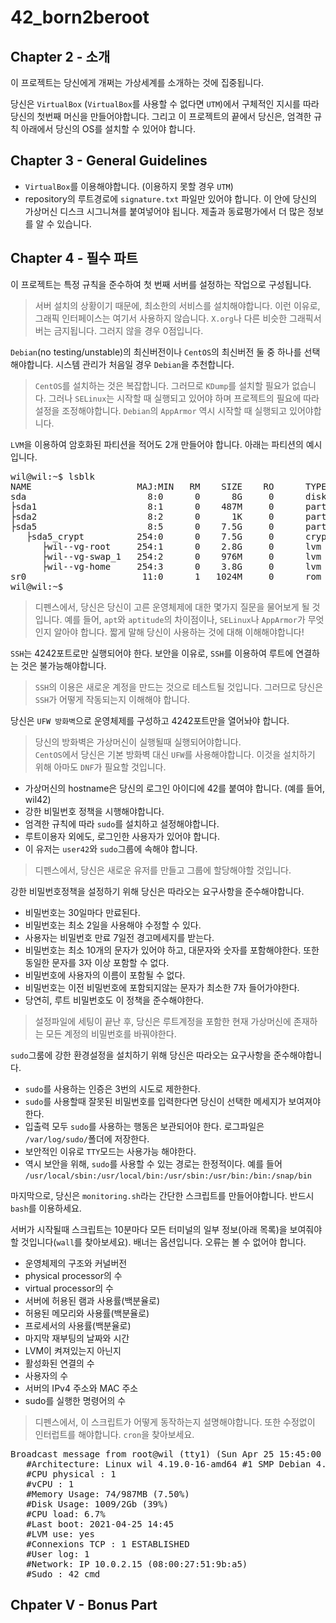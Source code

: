 # 42_born2beroot

## Chapter 2 - 소개

이 프로젝트는 당신에게 개쩌는 가상세계를 소개하는 것에 집중됩니다.


당신은 `VirtualBox` (`VirtualBox`를 사용할 수 없다면 `UTM`)에서 구체적인 지시를 따라 당신의 첫번째 머신을 만들어야합니다. 그리고 이 프로젝트의 끝에서 당신은, 엄격한 규칙 아래에서 당신의 OS를 설치할 수 있어야 합니다.


## Chapter 3 - General Guidelines

- `VirtualBox`를 이용해야합니다. (이용하지 못할 경우 `UTM`)
- repository의 루트경로에 `signature.txt` 파일만 있어야 합니다. 이 안에 당신의 가상머신 디스크 시그니쳐를 붙여넣어야 됩니다. 제출과 동료평가에서 더 많은 정보를 알 수 있습니다.


## Chapter 4 - 필수 파트

이 프로젝트는 특정 규칙을 준수하여 첫 번째 서버를 설정하는 작업으로 구성됩니다. 

> 서버 설치의 상황이기 때문에, 최소한의 서비스를 설치해야합니다.
> 이런 이유로, 그래픽 인터페이스는 여기서 사용하지 않습니다.
> `X.org`나 다른 비슷한 그래픽서버는 금지됩니다. 그러지 않을 경우 0점입니다.



`Debian`(no testing/unstable)의 최신버전이나 `CentOS`의 최신버전 둘 중 하나를 선택해야합니다. 시스템 관리가 처음일 경우 `Debian`을 추천합니다.

> `CentOS`를 설치하는 것은 복잡합니다. 그러므로 `KDump`를 설치할 필요가 없습니다. 그러나 `SELinux`는 시작할 때 실행되고 있어야 하며 프로젝트의 필요에 따라 설정을 조정해야합니다. 
> `Debian`의 `AppArmor` 역시 시작할 때 실행되고 있어야합니다.





`LVM`을 이용하여 암호화된 파티션을 적어도 2개 만들어야 합니다. 아래는 파티션의 예시입니다.
<pre>
wil@wil:~$ lsblk
NAME                    MAJ:MIN   RM    SIZE    RO      TYPE    MOUNTPOINT
sda                       8:0      0      8G     0      disk
├sda1                     8:1      0    487M     0      part    /boot
├sda2                     8:2      0      1K     0      part
├sda5                     8:5      0    7.5G     0      part
   ├sda5_crypt          254:0      0    7.5G     0      crypt
      ├wil--vg-root     254:1      0    2.8G     0      lvm     /
      ├wil--vg-swap_1   254:2      0    976M     0      lvm     [SWAP]
      ├wil--vg-home     254:3      0    3.8G     0      lvm     /home
sr0                      11:0      1   1024M     0      rom
wil@wil:~$
</pre>

> 디펜스에서, 당신은 당신이 고른 운영체제에 대한 몇가지 질문을 물어보게 될 것입니다. 
> 예를 들어, `apt`와 `aptitude`의 차이점이나, `SELinux`나 `AppArmor`가 무엇인지 알아야 합니다. 
> 짧게 말해 당신이 사용하는 것에 대해 이해해야합니다!




`SSH`는 4242포트로만 실행되어야 한다. 보안을 이유로, `SSH`를 이용하여 루트에 연결하는 것은 불가능해야합니다.

> `SSH`의 이용은 새로운 계정을 만드는 것으로 테스트될 것입니다.
> 그러므로 당신은 `SSH`가 어떻게 작동되는지 이해해야 합니다.

당신은 `UFW 방화벽`으로 운영체제를 구성하고 4242포트만을 열어놔야 합니다.

> 당신의 방화벽은 가상머신이 실행될때 실행되어야합니다.   
> `CentOS`에서 당신은 기본 방화벽 대신 `UFW`를 사용해야합니다.
> 이것을 설치하기 위해 아마도 `DNF`가 필요할 것입니다.




- 가상머신의 hostname은 당신의 로그인 아이디에 42를 붙여야 합니다. (예를 들어, wil42)
- 강한 비밀번호 정책을 시행해야합니다.
- 엄격한 규칙에 따라 `sudo`를 설치하고 설정해야합니다.
- 루트이용자 외에도, 로그인한 사용자가 있어야 합니다.
- 이 유저는 `user42`와 `sudo`그룹에 속해야 합니다.

> 디펜스에서, 당신은 새로운 유저를 만들고 그룹에 할당해야할 것입니다.




강한 비밀번호정책을 설정하기 위해 당신은 따라오는 요구사항을 준수해야합니다.
- 비밀번호는 30일마다 만료된다.
- 비밀번호는 최소 2일을 사용해야 수정할 수 있다.
- 사용자는 비밀번호 만료 7일전 경고메세지를 받는다.
- 비밀번호는 최소 10개의 문자가 있어야 하고, 대문자와 숫자를 포함해야한다. 또한 동일한 문자를 3자 이상 포함할 수 없다.
- 비밀번호에 사용자의 이름이 포함될 수 없다.
- 비밀번호는 이전 비밀번호에 포함되지않는 문자가 최소한 7자 들어가야한다.
- 당연히, 루트 비밀번호도 이 정책을 준수해야한다.

> 설정파일에 세팅이 끝난 후, 당신은 루트계정을 포함한 현재 가상머신에 존재하는 모든 계정의 비밀번호를 바꿔야한다.



`sudo`그룸에 강한 환경설정을 설치하기 위해 당신은 따라오는 요구사항을 준수해야합니다.
- `sudo`를 사용하는 인증은 3번의 시도로 제한한다.
- `sudo`를 사용할때 잘못된 비밀번호를 입력한다면 당신이 선택한 메세지가 보여져야한다.
- 입출력 모두 `sudo`를 사용하는 행동은 보관되어야 한다. 로그파일은 `/var/log/sudo/`폴더에 저장한다.
- 보안적인 이유로 `TTY`모드는 사용가능 해야한다.
- 역시 보안을 위해, `sudo`를 사용할 수 있는 경로는 한정적이다. 예를 들어 `/usr/local/sbin:/usr/local/bin:/usr/sbin:/usr/bin:/bin:/snap/bin`



마지막으로, 당신은 `monitoring.sh`라는 간단한 스크립트를 만들어야합니다. 반드시 `bash`를 이용하세요.


서버가 시작될때 스크립트는 10분마다 모든 터미널의 일부 정보(아래 목록)을 보여줘야 할 것입니다(`wall`를 찾아보세요). 배너는 옵션입니다. 오류는 볼 수 없어야 합니다.

- 운영체제의 구조와 커널버전
- physical processor의 수
- virtual processor의 수
- 서버에 허용된 램과 사용률(백분율로)
- 허용된 메모리와 사용률(백분율로)
- 프로세서의 사용률(백분율로)
- 마지막 재부팅의 날짜와 시간
- LVM이 켜져있는지 아닌지
- 활성화된 연결의 수
- 사용자의 수
- 서버의 IPv4 주소와 MAC 주소
- sudo를 실행한 명령어의 수

> 디펜스에서, 이 스크립트가 어떻게 동작하는지 설명해야합니다. 또한 수정없이 인터럽트를 해야합니다. `cron`을 찾아보세요.
<pre>
Broadcast message from root@wil (tty1) (Sun Apr 25 15:45:00 2021):
   #Architecture: Linux wil 4.19.0-16-amd64 #1 SMP Debian 4.19.181-1 (2021-03-19) x86_64 GNU/Linux
   #CPU physical : 1
   #vCPU : 1
   #Memory Usage: 74/987MB (7.50%)
   #Disk Usage: 1009/2Gb (39%)
   #CPU load: 6.7%
   #Last boot: 2021-04-25 14:45
   #LVM use: yes
   #Connexions TCP : 1 ESTABLISHED
   #User log: 1
   #Network: IP 10.0.2.15 (08:00:27:51:9b:a5)
   #Sudo : 42 cmd
</pre>


## Chpater V - Bonus Part



